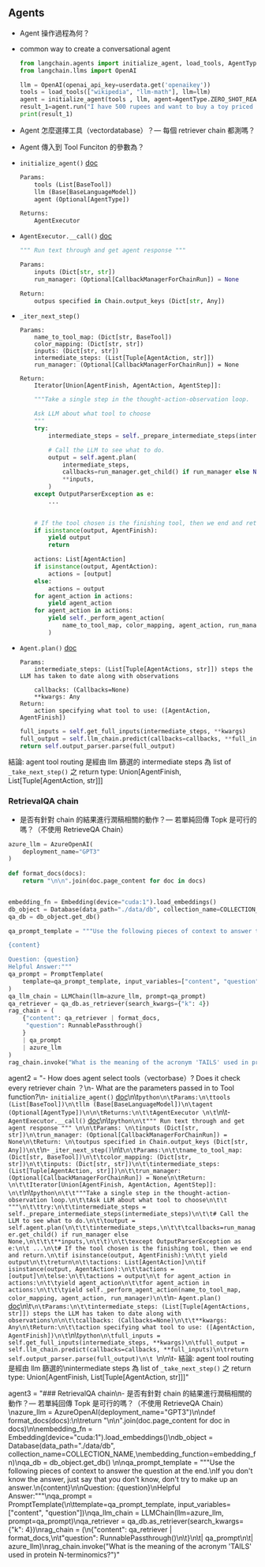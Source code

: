 ## Agents
- Agent 操作過程為何？


- common way to create a conversational agent
    ```python
    from langchain.agents import initialize_agent, load_tools, AgentType
    from langchain.llms import OpenAI

    llm = OpenAI(openai_api_key=userdata.get('openaikey'))
    tools = load_tools(["wikipedia", "llm-math"], llm=llm)
    agent = initialize_agent(tools , llm, agent=AgentType.ZERO_SHOT_REACT_DESCRIPTION, verbose=True)
    result_1=agent.run("I have 500 rupees and want to buy a toy priced at 355 rupees. Please let me know how much money I will have left after purchasing the toy. ")
    print(result_1)
    ```


- Agent 怎麼選擇工具（vectordatabase）？— 每個 retriever chain 都測嗎？
- Agent 傳入到 Tool Funciton 的參數為？


- `initialize_agent()` [doc](https://api.python.langchain.com/en/latest/agents/langchain.agents.initialize.initialize_agent.html)
    ```python
    Params:
        tools (List[BaseTool])
        llm (Base[BaseLanguageModel])
        agent (Optional[AgentType])

    Returns:
        AgentExecutor 
    ```

- `AgentExecutor.__call()` [doc](https://api.python.langchain.com/en/latest/_modules/langchain/agents/agent.html#AgentExecutor)
    ```python
    """ Run text through and get agent response """

    Params: 
        inputs (Dict[str, str])
        run_manager: (Optional[CallbackManagerForChainRun]) = None

    Return:
        outpus specified in Chain.output_keys (Dict[str, Any])
    ```

- `_iter_next_step()`
    ```
    Params:
        name_to_tool_map: (Dict[str, BaseTool])
        color_mapping: (Dict[str, str])
        inputs: (Dict[str, str])
        intermediate_steps: (List[Tuple[AgentAction, str]])
        run_manager: (Optional[CallbackManagerForChainRun]) = None
    
    Return:    
        Iterator[Union[AgentFinish, AgentAction, AgentStep]]:
    ```
    ```python
        """Take a single step in the thought-action-observation loop.

        Ask LLM about what tool to choose
        """
        try:
            intermediate_steps = self._prepare_intermediate_steps(intermediate_steps)

            # Call the LLM to see what to do.
            output = self.agent.plan(
                intermediate_steps,
                callbacks=run_manager.get_child() if run_manager else None,
                **inputs,
            )
        except OutputParserException as e:
            ...
        

        # If the tool chosen is the finishing tool, then we end and return.
        if isinstance(output, AgentFinish):
            yield output
            return

        actions: List[AgentAction]
        if isinstance(output, AgentAction):
            actions = [output]
        else:
            actions = output
        for agent_action in actions:
            yield agent_action
        for agent_action in actions:
            yield self._perform_agent_action(
                name_to_tool_map, color_mapping, agent_action, run_manager
            )
    ```
- `Agent.plan()` [doc](https://api.python.langchain.com/en/latest/_modules/langchain/agents/agent.html#AgentExecutor)
    ```
    Params:
        intermediate_steps: (List[Tuple[AgentActions, str]]) steps the LLM has taken to date along with observations

        callbacks: (Callbacks=None)
        **kwargs: Any
    Return:
        action specifying what tool to use: ([AgentAction, AgentFinish])

    ```
    ```python
    full_inputs = self.get_full_inputs(intermediate_steps, **kwargs)
    full_output = self.llm_chain.predict(callbacks=callbacks, **full_inputs)
    return self.output_parser.parse(full_output)
    ```

結論: agent tool routing 是經由 llm 篩選的
intermediate steps 為 list of  `_take_next_step()` 之 return type: Union[AgentFinish, List[Tuple[AgentAction, str]]]


### RetrievalQA chain
- 是否有針對 chain 的結果進行潤稿相關的動作？— 若單純回傳 Topk 是可行的嗎？（不使用 RetrieveQA Chain）

```python
azure_llm = AzureOpenAI(
    deployment_name="GPT3"
)
    
def format_docs(docs):
    return "\n\n".join(doc.page_content for doc in docs)


embedding_fn = Embedding(device="cuda:1").load_embeddings()
db_object = Database(data_path="./data/db", collection_name=COLLECTION_NAME, embedding_function=embedding_fn)
qa_db = db_object.get_db()

qa_prompt_template = """Use the following pieces of context to answer the question at the end. If you don't know the answer, just say that you don't know, don't try to make up an answer.

{content}

Question: {question}
Helpful Answer:"""
qa_prompt = PromptTemplate(
    template=qa_prompt_template, input_variables=["content", "question"]
)
qa_llm_chain = LLMChain(llm=azure_llm, prompt=qa_prompt)
qa_retriever = qa_db.as_retriever(search_kwargs={"k": 4})
rag_chain = (
    {"content": qa_retriever | format_docs,
     "question": RunnablePassthrough()
    }
    | qa_prompt
    | azure_llm
)
rag_chain.invoke("What is the meaning of the acronym 'TAILS' used in protein N-terminomics?")
```


agent2 = "- How does agent select tools（vectorbase）? Does it check every retriever chain ？\n- What are the parameters passed in to Tool function?\n- `initialize_agent()` [doc](https://api.python.langchain.com/en/latest/agents/langchain.agents.initialize.initialize_agent.html)\n\t```python\n\tParams:\n\ttools (List[BaseTool])\n\tllm (Base[BaseLanguageModel])\n\tagent (Optional[AgentType])\n\n\tReturns:\n\t\tAgentExecutor \n\t```\n\t- `AgentExecutor.__call()` [doc](https://api.python.langchain.com/en/latest/_modules/langchain/agents/agent.html#AgentExecutor)\n\t```python\n\t""" Run text through and get agent response """
\n\n\tParams: \n\tinputs (Dict[str, str])\n\trun_manager: (Optional[CallbackManagerForChainRun]) = None\n\tReturn:
\n\toutpus specified in Chain.output_keys (Dict[str, Any])\n\t```\n- `_iter_next_step()`\n\t```\n\tParams:\n\t\tname_to_tool_map: (Dict[str, BaseTool])\n\t\tcolor_mapping: (Dict[str, str])\n\t\tinputs: (Dict[str, str])\n\t\tintermediate_steps: (List[Tuple[AgentAction, str]])\n\t\trun_manager: (Optional[CallbackManagerForChainRun]) = None\n\tReturn:    \n\t\tIterator[Union[AgentFinish, AgentAction, AgentStep]]:
\n\t```\n\t```python\n\t\t"""Take a single step in the thought-action-observation loop.\n\t\tAsk LLM about what tool to choose\n\t\t """\n\t\ttry:\n\t\tintermediate_steps = self._prepare_intermediate_steps(intermediate_steps)\n\t\t# Call the LLM to see what to do.\n\t\toutput = self.agent.plan(\n\t\t\tintermediate_steps,\n\t\t\tcallbacks=run_manager.get_child() if run_manager else None,\n\t\t\t**inputs,\n\t\t)\n\t\texcept OutputParserException as e:\n\t ...\n\t# If the tool chosen is the finishing tool, then we end and return.\n\tif isinstance(output, AgentFinish):\n\t\t yield output\n\t\treturn\n\t\tactions: List[AgentAction]\n\tif isinstance(output, AgentAction):\n\t\tactions = [output]\n\telse:\n\t\tactions = output\n\t for agent_action in actions:\n\t\tyield agent_action\n\t\tfor agent_action in actions:\n\t\t\tyield self._perform_agent_action(name_to_tool_map, color_mapping, agent_action, run_manager)\n\t```\n- `Agent.plan()` [doc](https://api.python.langchain.com/en/latest/_modules/langchain/agents/agent.html#AgentExecutor)\n\t```\n\tParams:\n\t\tintermediate_steps: (List[Tuple[AgentActions, str]]) steps the LLM has taken to date along with observations\n\n\t\tcallbacks: (Callbacks=None)\n\t\t**kwargs: Any\n\tReturn:\n\t\taction specifying what tool to use: ([AgentAction, AgentFinish])\n\t```\n\t```python\n\tfull_inputs = self.get_full_inputs(intermediate_steps, **kwargs)\n\tfull_output = self.llm_chain.predict(callbacks=callbacks, **full_inputs)\n\treturn self.output_parser.parse(full_output)\n\t ```\n\n\t- 結論: agent tool routing 是經由 llm 篩選的\nintermediate steps 為 list of  `_take_next_step()` 之 return type: Union[AgentFinish, List[Tuple[AgentAction, str]]]"


agent3 = "### RetrievalQA chain\n- 是否有針對 chain 的結果進行潤稿相關的動作？— 若單純回傳 Topk 是可行的嗎？（不使用 RetrieveQA Chain）\nazure_llm = AzureOpenAI(deployment_name="GPT3")\n\ndef format_docs(docs):\n\treturn "\n\n".join(doc.page_content for doc in docs)\n\nembedding_fn = Embedding(device="cuda:1").load_embeddings()\ndb_object = Database(data_path="./data/db", collection_name=COLLECTION_NAME,\nembedding_function=embedding_fn)\nqa_db = db_object.get_db()
\n\nqa_prompt_template = """Use the following pieces of context to answer the question at the end.\nIf you don't know the answer, just say that you don't know, don't try to make up an answer.\n{content}\n\nQuestion: {question}\nHelpful Answer:"""\nqa_prompt = PromptTemplate(\n\ttemplate=qa_prompt_template, input_variables=["content", "question"])\nqa_llm_chain = LLMChain(llm=azure_llm, prompt=qa_prompt)\nqa_retriever = qa_db.as_retriever(search_kwargs={"k": 4})\nrag_chain = (\n{"content": qa_retriever | format_docs,\n\t"question": RunnablePassthrough()\n\t}\n\t| qa_prompt\n\t| azure_llm)\nrag_chain.invoke("What is the meaning of the acronym 'TAILS' used in protein N-terminomics?")"